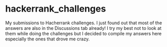 # hackerrank_challenges
My submissions to Hacherrank challenges. I just found out that most of the answers are also in the Discussions tab already! I try my best not to look at them while doing the challenges but I decided to compile my answers here especially the ones that drove me crazy.
